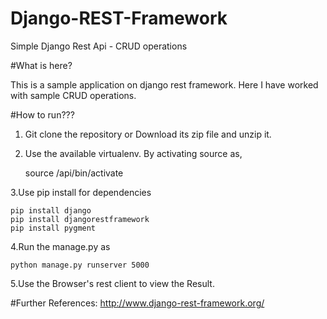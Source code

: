 # Django-REST-Framework

Simple Django Rest Api -  CRUD operations 

#What is here?

  This is a sample application on django rest framework. Here I have worked with sample CRUD operations. 

#How to run???

1. Git clone the repository or Download its zip file and unzip it.


2. Use the available virtualenv. By activating source as,
    

    source /api/bin/activate

3.Use pip install for dependencies

    pip install django
    pip install djangorestframework
    pip install pygment

4.Run the manage.py as

    python manage.py runserver 5000
    
5.Use the Browser's rest client to view the Result.

#Further References:
  http://www.django-rest-framework.org/
